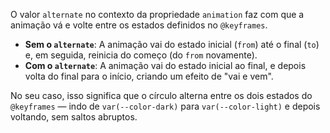 O valor `alternate` no contexto da propriedade `animation` faz com que a animação vá e volte entre os estados definidos no `@keyframes`.

- **Sem o `alternate`**: A animação vai do estado inicial (`from`) até o final (`to`) e, em seguida, reinicia do começo (do `from` novamente).
- **Com o `alternate`**: A animação vai do estado inicial ao final, e depois volta do final para o início, criando um efeito de "vai e vem".

No seu caso, isso significa que o círculo alterna entre os dois estados do `@keyframes` — indo de `var(--color-dark)` para `var(--color-light)` e depois voltando, sem saltos abruptos.